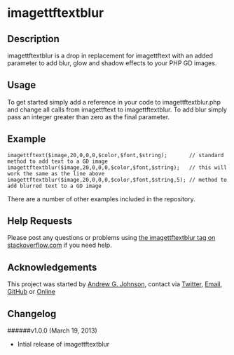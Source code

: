 # imagettftextblur

## Description

imagettftextblur is a drop in replacement for imagettftext with an added parameter to add blur, glow and shadow effects to your PHP GD images.

## Usage

To get started simply add a reference in your code to imagettftextblur.php and change all calls from imagettftext to imagettftextblur.  To add blur simply pass an integer greater than zero as the final parameter.

## Example

    imagettftext($image,20,0,0,0,$color,$font,$string);       // standard method to add text to a GD image
    imagettftextblur($image,20,0,0,0,$color,$font,$string);   // this will work the same as the line above
    imagettftextblur($image,20,0,0,0,$color,$font,$string,5); // method to add blurred text to a GD image

There are a number of other examples included in the repository.

## Help Requests

Please post any questions or problems using [the imagettftextblur tag on stackoverflow.com](https://stackoverflow.com/tags/imagettftextblur) if you need help.

## Acknowledgements

This project was started by [Andrew G. Johnson](https://github.com/andrewgjohnson), contact via [Twitter](http://twitter.com/andrewgjohnson), [Email](mailto:andrew@andrewgjohnson.com), [GitHub](https://github.com/andrewgjohnson) or [Online](http://www.andrewgjohnson.com/)

## Changelog

######v1.0.0 (March 19, 2013)
 * Intial release of imagettftextblur
